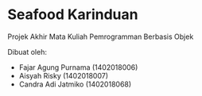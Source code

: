# Seafood Karinduan
Projek Akhir Mata Kuliah Pemrogramman Berbasis Objek

Dibuat oleh:
- Fajar Agung Purnama (1402018006)
- Aisyah Risky (1402018007)
- Candra Adi Jatmiko (1402018068)
